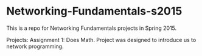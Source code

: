 # Networking-Fundamentals-s2015
This is a repo for Networking Fundamentals projects in Spring 2015.

Projects:
Assignment 1: Does Math.  Project was designed to introduce us to network programming.
